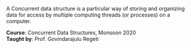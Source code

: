 A Concurrent data structure is a particular way of storing and organizing
data for access by multiple computing threads (or processes) on a computer.

**Course**: Concurrent Data Structures, Monsoon 2020<br>
**Taught by**: Prof. Govindarajulu Regeti
